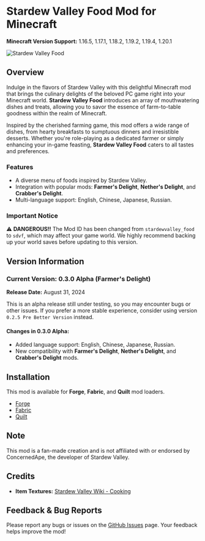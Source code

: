 # Stardew Valley Food Mod for Minecraft

**Minecraft Version Support:** 1.16.5, 1.17.1, 1.18.2, 1.19.2, 1.19.4, 1.20.1

![Stardew Valley Food]([https://legacy.curseforge.com/minecraft/mc-mods/stardew-valley-food](https://media.forgecdn.net/attachments/919/831/stardew_vallet_food_logo.png))

## Overview

Indulge in the flavors of Stardew Valley with this delightful Minecraft mod that brings the culinary delights of the beloved PC game right into your Minecraft world. **Stardew Valley Food** introduces an array of mouthwatering dishes and treats, allowing you to savor the essence of farm-to-table goodness within the realm of Minecraft.

Inspired by the cherished farming game, this mod offers a wide range of dishes, from hearty breakfasts to sumptuous dinners and irresistible desserts. Whether you're role-playing as a dedicated farmer or simply enhancing your in-game feasting, **Stardew Valley Food** caters to all tastes and preferences.

### Features

- A diverse menu of foods inspired by Stardew Valley.
- Integration with popular mods: **Farmer's Delight**, **Nether's Delight**, and **Crabber's Delight**.
- Multi-language support: English, Chinese, Japanese, Russian.

### Important Notice

⚠️ **DANGEROUS!!** The Mod ID has been changed from `stardewvalley_food` to `sdvf`, which may affect your game world. We highly recommend backing up your world saves before updating to this version.

## Version Information

### Current Version: 0.3.0 Alpha (Farmer's Delight)
**Release Date:** August 31, 2024

This is an alpha release still under testing, so you may encounter bugs or other issues. If you prefer a more stable experience, consider using version `0.2.5 Pre Better Version` instead.

#### Changes in 0.3.0 Alpha:
- Added language support: English, Chinese, Japanese, Russian.
- New compatibility with **Farmer's Delight**, **Nether's Delight**, and **Crabber's Delight** mods.

## Installation

This mod is available for **Forge**, **Fabric**, and **Quilt** mod loaders.

- [Forge](https://img5.pic.in.th/file/secure-sv1/Forge.png)
- [Fabric](https://img2.pic.in.th/pic/Fabric.png)
- [Quilt](https://img2.pic.in.th/pic/Fabric.png)

## Note

This mod is a fan-made creation and is not affiliated with or endorsed by ConcernedApe, the developer of Stardew Valley.

## Credits

- **Item Textures:** [Stardew Valley Wiki - Cooking](https://stardewvalleywiki.com/Cooking)

## Feedback & Bug Reports

Please report any bugs or issues on the [GitHub Issues](https://github.com/your-repo/issues) page. Your feedback helps improve the mod!
